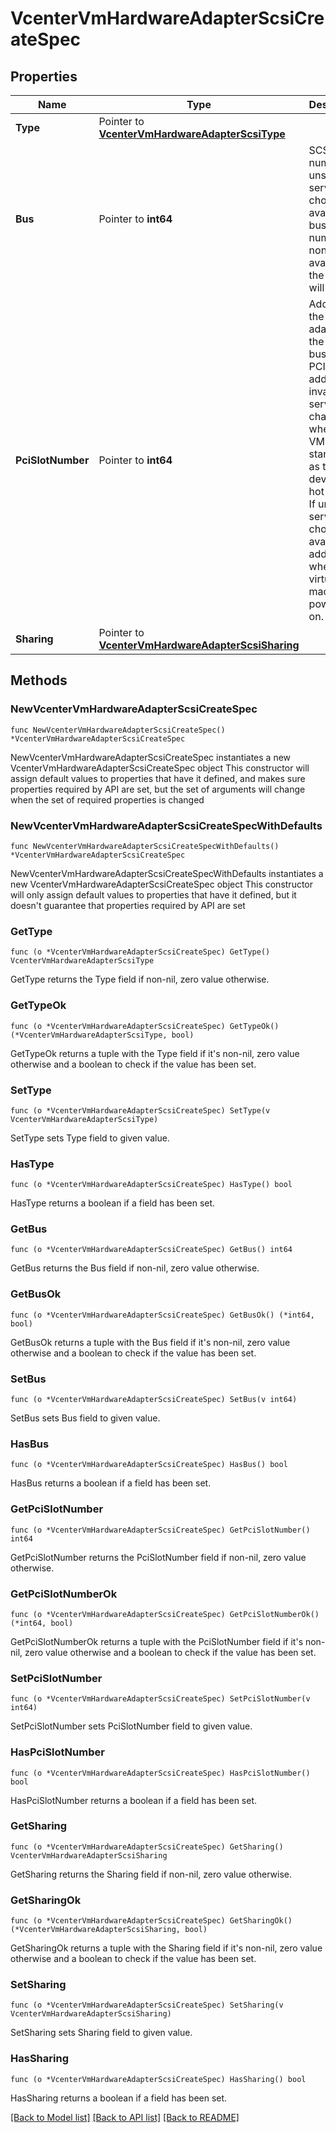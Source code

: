 # VcenterVmHardwareAdapterScsiCreateSpec

## Properties

Name | Type | Description | Notes
------------ | ------------- | ------------- | -------------
**Type** | Pointer to [**VcenterVmHardwareAdapterScsiType**](VcenterVmHardwareAdapterScsiType.md) |  | [optional] 
**Bus** | Pointer to **int64** | SCSI bus number. If unset, the server will choose an available bus number; if none is available, the request will fail. | [optional] 
**PciSlotNumber** | Pointer to **int64** | Address of the SCSI adapter on the PCI bus. If the PCI address is invalid, the server will change it when the VM is started or as the device is hot added. If unset, the server will choose an available address when the virtual machine is powered on. | [optional] 
**Sharing** | Pointer to [**VcenterVmHardwareAdapterScsiSharing**](VcenterVmHardwareAdapterScsiSharing.md) |  | [optional] 

## Methods

### NewVcenterVmHardwareAdapterScsiCreateSpec

`func NewVcenterVmHardwareAdapterScsiCreateSpec() *VcenterVmHardwareAdapterScsiCreateSpec`

NewVcenterVmHardwareAdapterScsiCreateSpec instantiates a new VcenterVmHardwareAdapterScsiCreateSpec object
This constructor will assign default values to properties that have it defined,
and makes sure properties required by API are set, but the set of arguments
will change when the set of required properties is changed

### NewVcenterVmHardwareAdapterScsiCreateSpecWithDefaults

`func NewVcenterVmHardwareAdapterScsiCreateSpecWithDefaults() *VcenterVmHardwareAdapterScsiCreateSpec`

NewVcenterVmHardwareAdapterScsiCreateSpecWithDefaults instantiates a new VcenterVmHardwareAdapterScsiCreateSpec object
This constructor will only assign default values to properties that have it defined,
but it doesn't guarantee that properties required by API are set

### GetType

`func (o *VcenterVmHardwareAdapterScsiCreateSpec) GetType() VcenterVmHardwareAdapterScsiType`

GetType returns the Type field if non-nil, zero value otherwise.

### GetTypeOk

`func (o *VcenterVmHardwareAdapterScsiCreateSpec) GetTypeOk() (*VcenterVmHardwareAdapterScsiType, bool)`

GetTypeOk returns a tuple with the Type field if it's non-nil, zero value otherwise
and a boolean to check if the value has been set.

### SetType

`func (o *VcenterVmHardwareAdapterScsiCreateSpec) SetType(v VcenterVmHardwareAdapterScsiType)`

SetType sets Type field to given value.

### HasType

`func (o *VcenterVmHardwareAdapterScsiCreateSpec) HasType() bool`

HasType returns a boolean if a field has been set.

### GetBus

`func (o *VcenterVmHardwareAdapterScsiCreateSpec) GetBus() int64`

GetBus returns the Bus field if non-nil, zero value otherwise.

### GetBusOk

`func (o *VcenterVmHardwareAdapterScsiCreateSpec) GetBusOk() (*int64, bool)`

GetBusOk returns a tuple with the Bus field if it's non-nil, zero value otherwise
and a boolean to check if the value has been set.

### SetBus

`func (o *VcenterVmHardwareAdapterScsiCreateSpec) SetBus(v int64)`

SetBus sets Bus field to given value.

### HasBus

`func (o *VcenterVmHardwareAdapterScsiCreateSpec) HasBus() bool`

HasBus returns a boolean if a field has been set.

### GetPciSlotNumber

`func (o *VcenterVmHardwareAdapterScsiCreateSpec) GetPciSlotNumber() int64`

GetPciSlotNumber returns the PciSlotNumber field if non-nil, zero value otherwise.

### GetPciSlotNumberOk

`func (o *VcenterVmHardwareAdapterScsiCreateSpec) GetPciSlotNumberOk() (*int64, bool)`

GetPciSlotNumberOk returns a tuple with the PciSlotNumber field if it's non-nil, zero value otherwise
and a boolean to check if the value has been set.

### SetPciSlotNumber

`func (o *VcenterVmHardwareAdapterScsiCreateSpec) SetPciSlotNumber(v int64)`

SetPciSlotNumber sets PciSlotNumber field to given value.

### HasPciSlotNumber

`func (o *VcenterVmHardwareAdapterScsiCreateSpec) HasPciSlotNumber() bool`

HasPciSlotNumber returns a boolean if a field has been set.

### GetSharing

`func (o *VcenterVmHardwareAdapterScsiCreateSpec) GetSharing() VcenterVmHardwareAdapterScsiSharing`

GetSharing returns the Sharing field if non-nil, zero value otherwise.

### GetSharingOk

`func (o *VcenterVmHardwareAdapterScsiCreateSpec) GetSharingOk() (*VcenterVmHardwareAdapterScsiSharing, bool)`

GetSharingOk returns a tuple with the Sharing field if it's non-nil, zero value otherwise
and a boolean to check if the value has been set.

### SetSharing

`func (o *VcenterVmHardwareAdapterScsiCreateSpec) SetSharing(v VcenterVmHardwareAdapterScsiSharing)`

SetSharing sets Sharing field to given value.

### HasSharing

`func (o *VcenterVmHardwareAdapterScsiCreateSpec) HasSharing() bool`

HasSharing returns a boolean if a field has been set.


[[Back to Model list]](../README.md#documentation-for-models) [[Back to API list]](../README.md#documentation-for-api-endpoints) [[Back to README]](../README.md)


